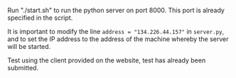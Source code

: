 Run "./start.sh" to run the python server on port 8000. This port is already specified in the script.

It is important to modify the line `address = "134.226.44.157"` in `server.py`, and to set the IP address to the address of the machine whereby the server will be started.

Test using the client provided on the website, test has already been submitted.
